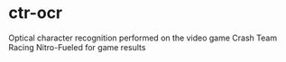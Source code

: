 # ctr-ocr
Optical character recognition performed on the video game Crash Team Racing Nitro-Fueled for game results
